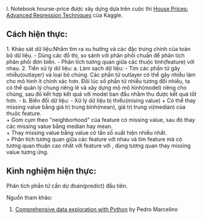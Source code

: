 I. Notebook hourse-price được xây dựng dựa trên cuộc thi [House Prices: Advanced Regression Techniques](https://www.kaggle.com/c/house-prices-advanced-regression-techniques) của Kaggle.
<h2>Cách hiện thực:</h2>
1. Khảo sát dữ liệu:Nhằm tìm ra xu hướng và các đặc trưng chính của toàn bộ dữ liệu.
- Dùng các đồ thị, so sánh với phân phối chuẩn để phân tích phân phối đơn biến.
- Phân tích tương quan giữa các thuộc tính(feature) với nhau.
2. Tiền xử lý dữ liệu:
a. Làm sạch dữ liệu:
- Tìm các phần tử gây nhiễu(outlayer) và loại bỏ chúng. Các phần tử outlayer có thể gây nhiễu làm cho mô hình ít chính xác hơn. Đôi lúc số phần tử nhiễu tương đối nhiều, ta có thể quản lý chung riêng lẽ và xây dựng mộ mô hình(model) riêng cho chúng, sau đó kết hợp kết quả với model ban đầu nhằm thu được kết quả tốt hơn.
-
b. Biến đổi dữ liệu:
- Xử lý dữ liệu bị thiếu(mising value)
	+ Có thể thay missing value bằng giá trị trung bình(mean), giá trị trung vị(median) của thuộc feature.</br>
	+ Gom cụm theo "neighborhood" của feature có missing value, sau đó thay các missing value bằng median hay mean.</br>
	+ Thay missing value bằng value có tần số xuất hiện nhiều nhất.</br>
	+ Phân tích tương quan giữa các feature với nhau và tìm feature mà có tương quan thuận cao nhất với feature với , dùng tương quan thay missing value tương ứng. </br>

<h2>Kinh nghiệm hiện thực:</h2>
Phân tích phần tử cần dự đoán(predict) đầu tiên.


Nguồn tham khảo:
1. [Comprehensive data exploration with Python](https://www.kaggle.com/pmarcelino/comprehensive-data-exploration-with-python) by Pedro Marcelino
